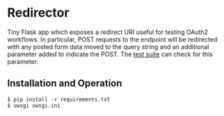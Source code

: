 # Redirector

Tiny Flask app which exposes a redirect URI useful for testing OAuth2 workflows. In particular, POST requests to the endpoint will be redirected with any posted form data moved to the query string and an additional parameter added to indicate the POST. The [test suite](https://github.com/sync-for-science/test-suite) can check for this parameter.

## Installation and Operation

    $ pip install -r requirements.txt
    $ uwsgi uwsgi.ini

